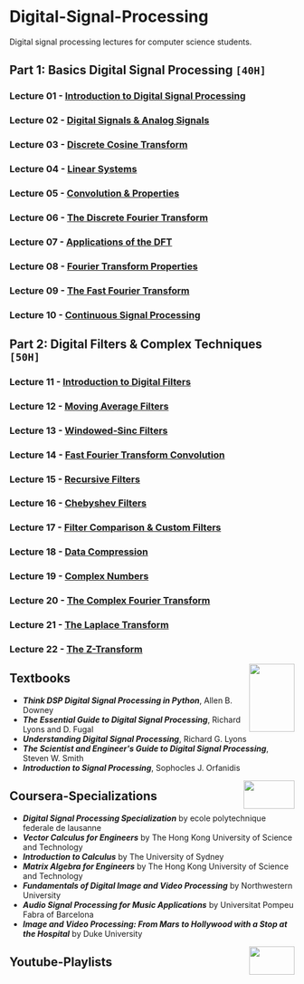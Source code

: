 # Digital-Signal-Processing
Digital signal processing lectures for computer science students.

## Part 1: Basics Digital Signal Processing `[40H]` 

### Lecture 01 - [Introduction to Digital Signal Processing]()
### Lecture 02 - [Digital Signals & Analog Signals]()
### Lecture 03 - [Discrete Cosine Transform]()
### Lecture 04 - [Linear Systems]()
### Lecture 05 - [Convolution & Properties]()
### Lecture 06 - [The Discrete Fourier Transform]()
### Lecture 07 - [Applications of the DFT]()
### Lecture 08 - [Fourier Transform Properties]()
### Lecture 09 - [The Fast Fourier Transform]()
### Lecture 10 - [Continuous Signal Processing]()

## Part 2: Digital Filters & Complex Techniques `[50H]` 

### Lecture 11 - [Introduction to Digital Filters]()
### Lecture 12 - [Moving Average Filters]()
### Lecture 13 - [Windowed-Sinc Filters]()
### Lecture 14 - [Fast Fourier Transform Convolution]()
### Lecture 15 - [Recursive Filters]()
### Lecture 16 - [Chebyshev Filters]()
### Lecture 17 - [Filter Comparison & Custom Filters]()
### Lecture 18 - [Data Compression]()
### Lecture 19 - [Complex Numbers]()
### Lecture 20 - [The Complex Fourier Transform]()
### Lecture 21 - [The Laplace Transform]()
### Lecture 22 - [The Z-Transform]()

<img align="right" width="80" height="120" src="https://github.com/cs-MohamedAyman/Computer-Science-Textbooks/blob/master/logos/textbooks.jpg">

## Textbooks

* ***Think DSP Digital Signal Processing in Python***, Allen B. Downey
* ***The Essential Guide to Digital Signal Processing***, Richard Lyons and D. Fugal
* ***Understanding Digital Signal Processing***, Richard G. Lyons
* ***The Scientist and Engineer's Guide to Digital Signal Processing***, Steven W. Smith
* ***Introduction to Signal Processing***, Sophocles J. Orfanidis

<img align="right" width="90" height="50" src="https://github.com/cs-MohamedAyman/Coursera-Specializations/blob/master/organizations-logos/coursera.jpg">

## Coursera-Specializations

* ***Digital Signal Processing Specialization*** by ecole polytechnique federale de lausanne
* ***Vector Calculus for Engineers*** by The Hong Kong University of Science and Technology
* ***Introduction to Calculus*** by The University of Sydney
* ***Matrix Algebra for Engineers*** by The Hong Kong University of Science and Technology
* ***Fundamentals of Digital Image and Video Processing*** by Northwestern University
* ***Audio Signal Processing for Music Applications*** by Universitat Pompeu Fabra of Barcelona
* ***Image and Video Processing: From Mars to Hollywood with a Stop at the Hospital*** by Duke University

<img align="right" width="80" height="50" src="https://github.com/cs-MohamedAyman/YouTube-Playlists/blob/master/organizations-logos/youtube.jpg">

## Youtube-Playlists
